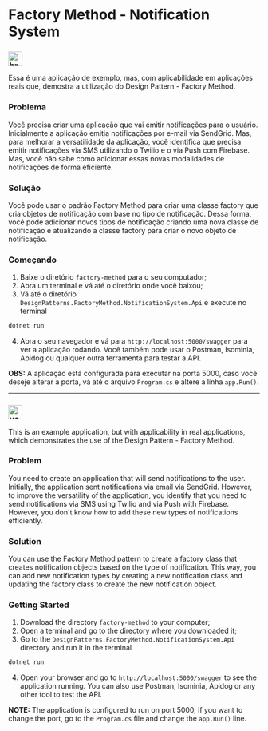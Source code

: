 # Factory Method - Notification System

### <img width="28" height="28" src="https://img.icons8.com/color/48/brazil-circular.png" alt="brazil-circular"/>
Essa é uma aplicação de exemplo, mas, com aplicabilidade em aplicações reais que, demostra a utilização do Design Pattern - Factory Method.

### Problema
Você precisa criar uma aplicação que vai emitir notificações para o usuário. Inicialmente a aplicação emitia notificações por e-mail via SendGrid. Mas, para melhorar a versatilidade da aplicação, você identifica que precisa emitir notificações via SMS utilizando o Twilio e o via Push com Firebase. Mas, você não sabe como adicionar essas novas modalidades de notificações de forma eficiente.

### Solução
Você pode usar o padrão Factory Method para criar uma classe factory que cria objetos de notificação com base no tipo de notificação. Dessa forma, você pode adicionar novos tipos de notificação criando uma nova classe de notificação e atualizando a classe factory para criar o novo objeto de notificação.

### Começando

1. Baixe o diretório `factory-method` para o seu computador;
2. Abra um terminal e vá até o diretório onde você baixou;
3. Vá até o diretório `DesignPatterns.FactoryMethod.NotificationSystem.Api` e execute no terminal

```csharp
dotnet run
```

4. Abra o seu navegador e vá para `http://localhost:5000/swagger` para ver a aplicação rodando. Você também pode usar o Postman, Isominia, Apidog ou qualquer outra ferramenta para testar a API.

**OBS:** A aplicação está configurada para executar na porta 5000, caso você deseje alterar a porta, vá até o arquivo `Program.cs` e altere a linha `app.Run()`.

---

### <img width="28" height="28" src="https://img.icons8.com/officexs/16/usa.png" alt="usa"/> 

This is an example application, but with applicability in real applications, which demonstrates the use of the Design Pattern - Factory Method.

### Problem
You need to create an application that will send notifications to the user. Initially, the application sent notifications via email via SendGrid. However, to improve the versatility of the application, you identify that you need to send notifications via SMS using Twilio and via Push with Firebase. However, you don't know how to add these new types of notifications efficiently.


### Solution

You can use the Factory Method pattern to create a factory class that creates notification objects based on the type of notification. This way, you can add new notification types by creating a new notification class and updating the factory class to create the new notification object.


### Getting Started

1. Download the directory `factory-method` to your computer;
2. Open a terminal and go to the directory where you downloaded it;
3. Go to the `DesignPatterns.FactoryMethod.NotificationSystem.Api` directory and run it in the terminal

```csharp
dotnet run
```

4. Open your browser and go to `http://localhost:5000/swagger` to see the application running. You can also use Postman, Isominia, Apidog or any other tool to test the API.

**NOTE:** The application is configured to run on port 5000, if you want to change the port, go to the `Program.cs` file and change the `app.Run()` line.
